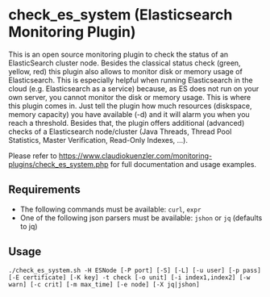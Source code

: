 # check_es_system (Elasticsearch Monitoring Plugin)
This is an open source monitoring plugin to check the status of an ElasticSearch cluster node. Besides the classical status check (green, yellow, red) this plugin also allows to monitor disk or memory usage of Elasticsearch. This is especially helpful when running Elasticsearch in the cloud (e.g. Elasticsearch as a service) because, as ES does not run on your own server, you cannot monitor the disk or memory usage. This is where this plugin comes in. Just tell the plugin how much resources (diskspace, memory capacity) you have available (-d) and it will alarm you when you reach a threshold.
Besides that, the plugin offers additional (advanced) checks of a Elasticsearch node/cluster (Java Threads, Thread Pool Statistics, Master Verification, Read-Only Indexes, ...).

Please refer to https://www.claudiokuenzler.com/monitoring-plugins/check_es_system.php for full documentation and usage examples.

Requirements
------
- The following commands must be available: `curl`, `expr`
- One of the following json parsers must be available: `jshon` or `jq` (defaults to jq)

Usage
------

    ./check_es_system.sh -H ESNode [-P port] [-S] [-L] [-u user] [-p pass] [-E certificate] [-K key] -t check [-o unit] [-i index1,index2] [-w warn] [-c crit] [-m max_time] [-e node] [-X jq|jshon]
